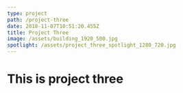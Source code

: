 ```yaml
---
type: project
path: /project-three
date: 2018-11-07T10:51:20.455Z
title: Project Three
image: /assets/building_1920_500.jpg
spotlight: /assets/project_three_spotlight_1280_720.jpg
---
```

# This is project three
